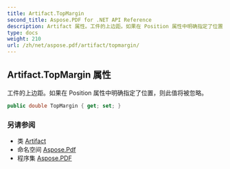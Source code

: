 ```yaml
---
title: Artifact.TopMargin
second_title: Aspose.PDF for .NET API Reference
description: Artifact 属性。工件的上边距。如果在 Position 属性中明确指定了位置，则此值将被忽略
type: docs
weight: 210
url: /zh/net/aspose.pdf/artifact/topmargin/
---
```

## Artifact.TopMargin 属性

工件的上边距。如果在 Position 属性中明确指定了位置，则此值将被忽略。

```csharp
public double TopMargin { get; set; }
```

### 另请参阅

* 类 [Artifact](../)
* 命名空间 [Aspose.Pdf](../../../aspose.pdf/)
* 程序集 [Aspose.PDF](../../../)